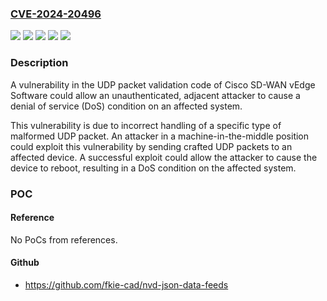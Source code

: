 ### [CVE-2024-20496](https://cve.mitre.org/cgi-bin/cvename.cgi?name=CVE-2024-20496)
![](https://img.shields.io/static/v1?label=Product&message=Cisco%20SD-WAN%20vEdge%20Cloud&color=blue)
![](https://img.shields.io/static/v1?label=Product&message=Cisco%20SD-WAN%20vEdge%20router&color=blue)
![](https://img.shields.io/static/v1?label=Version&message=%3D%2018.4.303%20&color=brighgreen)
![](https://img.shields.io/static/v1?label=Version&message=%3D%2019.2.1%20&color=brighgreen)
![](https://img.shields.io/static/v1?label=Vulnerability&message=Out-of-bounds%20Write&color=brighgreen)

### Description

A vulnerability in the UDP packet validation code of Cisco SD-WAN vEdge Software could allow an unauthenticated, adjacent attacker to cause a denial of service (DoS) condition on an affected system.This vulnerability is due to incorrect handling of a specific type of malformed UDP packet. An attacker in a machine-in-the-middle position could exploit this vulnerability by sending crafted UDP packets to an affected device. A successful exploit could allow the attacker to cause the device to reboot, resulting in a DoS condition on the affected system.

### POC

#### Reference
No PoCs from references.

#### Github
- https://github.com/fkie-cad/nvd-json-data-feeds

